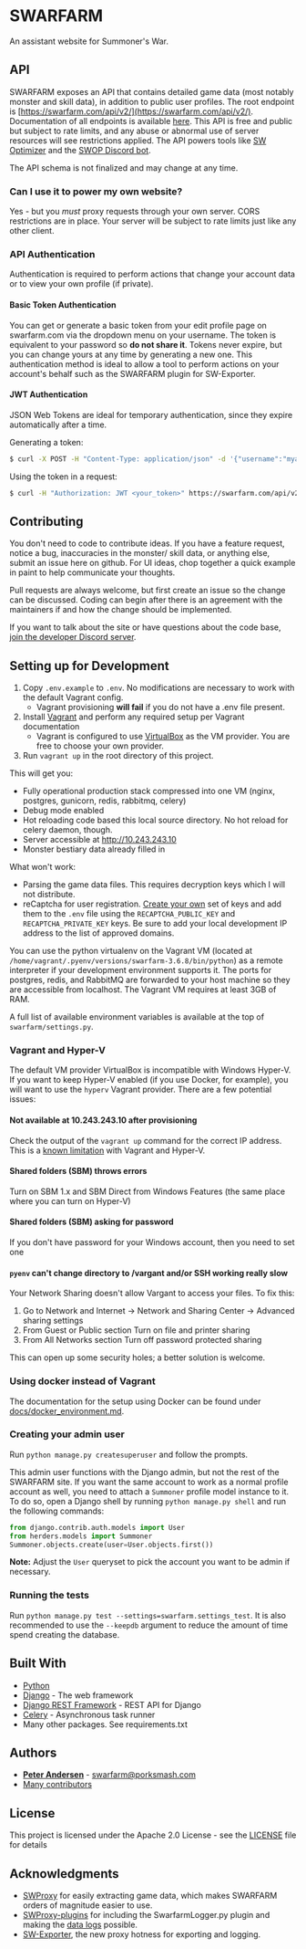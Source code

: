 # SWARFARM
An assistant website for Summoner's War. 

## API
SWARFARM exposes an API that contains detailed game data (most notably monster and skill data), in addition to public 
user profiles. The root endpoint is [https://swarfarm.com/api/v2/](https://swarfarm.com/api/v2/). Documentation of all
endpoints is available [here](https://swarfarm.com/api/v2/docs/). This API is free and public but subject to rate 
limits, and any abuse or abnormal use of server resources will see restrictions applied. The API powers tools like 
[SW Optimizer](https://tool.swop.one/) and the [SWOP Discord bot](https://top.gg/bot/417128270950170624).

The API schema is not finalized and may change at any time.

### Can I use it to power my own website?
Yes - but you *must* proxy requests through your own server. CORS restrictions are in place. Your server will be subject
to rate limits just like any other client.

### API Authentication
Authentication is required to perform actions that change your account data or to view your own profile (if private).  

#### Basic Token Authentication
You can get or generate a basic token from your edit profile page on swarfarm.com via the dropdown menu on your
username. The token is equivalent to your password so **do not share it**. Tokens never expire, but you can change yours
at any time by generating a new one. This authentication method is ideal to allow a tool to perform actions on your
account's behalf such as the SWARFARM plugin for SW-Exporter.

#### JWT Authentication
JSON Web Tokens are ideal for temporary authentication, since they expire automatically after a time.

Generating a token:
```bash
$ curl -X POST -H "Content-Type: application/json" -d '{"username":"myaccount","password":"password123"}' https://swarfarm.com/api/v2/auth/get-token/
```

Using the token in a request:
```bash
$ curl -H "Authorization: JWT <your_token>" https://swarfarm.com/api/v2/<endpoint>/
```

## Contributing
You don't need to code to contribute ideas. If you have a feature request, notice a bug, inaccuracies in the monster/
skill data, or anything else, submit an issue here on github. For UI ideas, chop together a quick example in paint 
to help communicate your thoughts.

Pull requests are always welcome, but first create an issue so the change can be discussed. Coding can begin after there
is an agreement with the maintainers if and how the change should be implemented. 

If you want to talk about the site or have questions about the code base, 
[join the developer Discord server](https://discord.gg/EuJyvTGkxQ). 

## Setting up for Development
1. Copy `.env.example` to `.env`. No modifications are necessary to work with the default Vagrant config.
    * Vagrant provisioning **will fail** if you do not have a .env file present.
2. Install [Vagrant](https://www.vagrantup.com/downloads.html) and perform any required setup per Vagrant documentation
    * Vagrant is configured to use [VirtualBox](https://www.virtualbox.org/) as the VM provider. You are free to choose
    your own provider.
3. Run `vagrant up` in the root directory of this project.

This will get you:
* Fully operational production stack compressed into one VM (nginx, postgres, gunicorn, redis, rabbitmq, celery)
* Debug mode enabled
* Hot reloading code based this local source directory. No hot reload for celery daemon, though.
* Server accessible at http://10.243.243.10
* Monster bestiary data already filled in
 
What won't work:
* Parsing the game data files. This requires decryption keys which I will not distribute.
* reCaptcha for user registration. [Create your own](https://www.google.com/recaptcha/admin/create) set of keys and add 
them to the `.env` file using the `RECAPTCHA_PUBLIC_KEY` and `RECAPTCHA_PRIVATE_KEY` keys. Be sure to add your local 
development IP address to the list of approved domains.

You can use the python virtualenv on the Vagrant VM (located at `/home/vagrant/.pyenv/versions/swarfarm-3.6.8/bin/python`) 
as a remote interpreter if your development environment supports it. The ports for postgres, redis, and RabbitMQ are 
forwarded to your host machine so they are accessible from localhost. The Vagrant VM requires at least 3GB of RAM.

A full list of available environment variables is available at the top of `swarfarm/settings.py`.

### Vagrant and Hyper-V
The default VM provider VirtualBox is incompatible with Windows Hyper-V. If you want to keep Hyper-V enabled (if you use 
Docker, for example), you will want to use the `hyperv` Vagrant provider. There are a few potential issues:

#### Not available at 10.243.243.10 after provisioning
Check the output of the `vagrant up` command for the correct IP address. This is a 
[known limitation](https://www.vagrantup.com/docs/providers/hyperv/limitations.html#limited-networking) with Vagrant and 
Hyper-V.

#### Shared folders (SBM) throws errors
Turn on SBM 1.x and SBM Direct from Windows Features (the same place where you can turn on Hyper-V)
 
#### Shared folders (SBM) asking for password
If you don't have password for your Windows account, then you need to set one

#### `pyenv` can't change directory to /vargant and/or SSH working really slow
Your Network Sharing doesn't allow Vargant to access your files. To fix this:

1. Go to Network and Internet -> Network and Sharing Center -> Advanced sharing settings
2. From Guest or Public section Turn on file and printer sharing
3. From All Networks section Turn off password protected sharing

This can open up some security holes; a better solution is welcome.

### Using docker instead of Vagrant
The documentation for the setup using Docker can be found under [docs/docker_environment.md](docs/docker_environment.md).

### Creating your admin user
Run `python manage.py createsuperuser` and follow the prompts.

This admin user functions with the Django admin, but not the rest of the SWARFARM site. If you want the same account to 
work as a normal profile account as well, you need to attach a `Summoner` profile model instance to it. To do so, open a 
Django shell by running `python manage.py shell` and run the following commands:

```python
from django.contrib.auth.models import User
from herders.models import Summoner
Summoner.objects.create(user=User.objects.first())
```

**Note:** Adjust the `User` queryset to pick the account you want to be admin if necessary.

### Running the tests
Run `python manage.py test --settings=swarfarm.settings_test`. It is also recommended to use the `--keepdb` argument to reduce the amount of time spend creating the database.

## Built With
* [Python](https://www.python.org/)
* [Django](https://www.djangoproject.com/) - The web framework
* [Django REST Framework](http://www.django-rest-framework.org/) - REST API for Django
* [Celery](http://www.celeryproject.org/) - Asynchronous task runner
* Many other packages. See requirements.txt

## Authors
* [**Peter Andersen**](https://github.com/PeteAndersen) - swarfarm@porksmash.com
* [Many contributors](https://github.com/PeteAndersen/swarfarm/graphs/contributors)

## License
This project is licensed under the Apache 2.0 License - see the [LICENSE](LICENSE) file for details

## Acknowledgments
* [SWProxy](https://github.com/kakaroto/SWProxy/) for easily extracting game data, which makes SWARFARM orders of magnitude easier to use. 
* [SWProxy-plugins](https://github.com/lstern/SWProxy-plugins/) for including the SwarfarmLogger.py plugin and making the [data logs](https://swarfarm.com/data/log/) possible.
* [SW-Exporter](https://github.com/Xzandro/sw-exporter), the new proxy hotness for exporting and logging.
